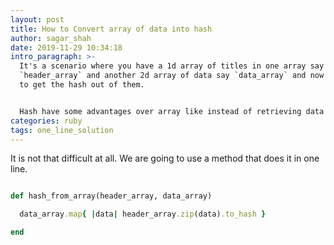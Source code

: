 ```yaml
---
layout: post
title: How to Convert array of data into hash
author: sagar_shah
date: 2019-11-29 10:34:18
intro_paragraph: >-
  It's a scenario where you have a 1d array of titles in one array say
  `header_array` and another 2d array of data say `data_array` and now you want
  to get the hash out of them.


  Hash have some advantages over array like instead of retrieving data using index we are using key. So it is more descriptive and we also don't need to worry about the arrangement/position of data.
categories: ruby
tags: one_line_solution
---
```

It is not that difficult at all. We are going to use a method that does it in one line.

```ruby

def hash_from_array(header_array, data_array)

  data_array.map{ |data| header_array.zip(data).to_hash }

end

```
